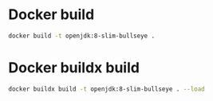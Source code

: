 # Docker build
```sh
docker build -t openjdk:8-slim-bullseye .
```

# Docker buildx build
```sh
docker buildx build -t openjdk:8-slim-bullseye . --load
```
